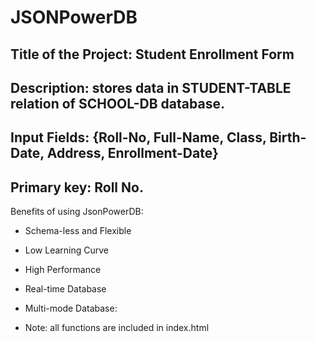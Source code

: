 # JSONPowerDB


## Title of the Project: Student Enrollment Form
## Description: stores data in STUDENT-TABLE relation of SCHOOL-DB database.
## Input Fields: {Roll-No, Full-Name, Class, Birth-Date, Address, Enrollment-Date}
## Primary key: Roll No.

Benefits of using JsonPowerDB:
- Schema-less and Flexible
- Low Learning Curve
- High Performance
- Real-time Database
- Multi-mode Database:

- Note: all functions are included in index.html
  

